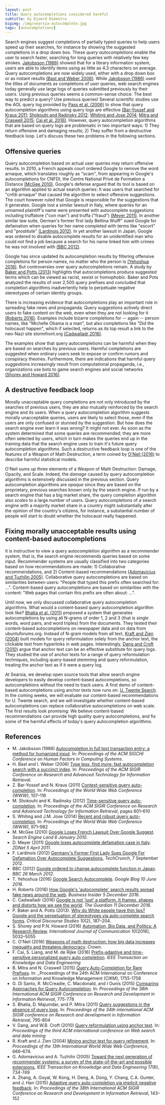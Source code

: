 ```yaml
---
layout: post
title: Query autocompletions considered harmful
subtitle: by Djoerd Hiemstra
bigimg: /img/searsia-autocomplete.jpg
tags: [autocompletions]
---
```


Search engines suggest completions of partially typed queries to help users speed up their searches, for instance by showing the suggested completions in a drop down box. These _query autocompletions_ enable the user to search faster, searching for long queries with relatively few key strokes. [Jakobsson (1986)][1] showed that for a library information system, users are able to identify items using as little as 4.3 characters on average. Query autocompletions are now widely used, either with a drop down box or as instant results [(Bast and Weber 2006)][2]. While [Jakobsson (1986)][1] used the titles of documents as completions of user queries, web search engines today generally use large logs of queries submitted previously by their users. Using previous queries seems a common-sense choice: The best way to predict a query? Use previous queries! Several scientific studies use the AOL query log provided by [Pass et al. (2006)][20] to show that query autocompletion algorithms using query logs are effective [(Bar-Yossef and Kraus 2011][3]; [Shokouhi  and Radinsky 2012][4]; [Whiting and Jose 2014][5]; [Mitra and Craswell 2015][17]; [Cai et al. 2016)][15]. However, query autocompletion algorithms that are based on query logs are problematic in two important ways: 1) They return offensive and damaging results; 2) They suffer from a destructive feedback loop. Let's discuss these two problems in the following sections. 

## Offensive queries

Query autocompletion based on actual user queries may return offensive results. In 2010, a French appeals court ordered Google to remove the word arnaque, which translates roughly as "scam", from appearing in Google's autocompletions for CNFDI, the Centre National Privé de Formation a Distance [(McGee 2010)][6]. Google's defense argued that its tool is based on an algorithm applied to actual search queries: It was users that searched for "cnfdi arnaque" that caused the algorithm to select offensive suggestions. The court however ruled that Google is responsible for the suggestions that it generates. Google lost a similar lawsuit in Italy, where queries for an unnamed plaintiff's name were presented with autocomplete suggestions including truffatore ("con man") and truffa ("fraud") [(Meyer 2011)][7]. In another similar law suite, German's former first lady Bettina Wulff" sued Google for defamation when queries for her name completed with terms like "escort" and "prostitute" [(Lardinois 2012)][8]. In yet another lawsuit in Japan, Google was ordered to disable autocomplete results for an unidentified man who could not find a job because a search for his name linked him with crimes he was not involved with [(BBC 2012)][9]. 

Google has since updated its autocompletion results by filtering offensive completions for person names, no matter who the person is [(Yehoshua 2016)][10]. But controversies over query autocompletions remain. A study by [Baker and Potts (2013)][13] highlights that autocompletions produce suggested terms which can be viewed as racist, sexist or homophobic. Baker and Pots analyzed the results of over 2,500 query prefixes and concluded that completion algorithms inadvertently help to perpetuate negative stereotypes of certain identity groups. 

There is increasing evidence that autocompletions play an important role in spreading fake news and propaganda. Query suggestions actively direct users to fake content on the web, even when they are not looking for it [(Roberts 2016)][10]. Examples include bizarre completions for -- again -- person names, like "Michelle Obama is a man", but also completions like "Did the holocaust happen", which if selected, returns as its top result a link to the neo-Nazi site stormfront.org [(Cadwalladr 2016)][12]. 

The examples show that query autocompletions can be harmful when they are based on searches by previous users. Harmful completions are suggested when ordinary users seek to expose or confirm rumors and conspiracy theories. Furthermore, there are indications that harmful query suggestions increasingly result from  computational propaganda, i.e., organizations use bots to game search engines and social networks [(Shorey and Howard 2016)][14].


## A destructive feedback loop

Morally unacceptable query completions are not only introduced by the searches of previous users, they are also mutually reinforced by the search engine and its users. When a query autocompletion algorithm suggests morally unacceptable queries, users are likely to select those, even if the users are only confused or stunned by the suggestion. But how does the search engine ever learn it was wrong? It might not ever. As soon as the system determined that some queries are recommended; they are more often selected by users, which in turn makes the queries end up in the training data that the search engine uses to train it's future query autocompletion algorithms. Such a destructive feedback loop is one of the features of a Weapon of Math Destruction, a term coined by [O'Neil (2016)][15] to describe harmful statistical models. 

O'Neil sums up three elements of a Weapon of Math Destruction: Damage, Opacity, and Scale. Indeed, the _damage_ caused by query autocompletion algorithms is extensively discussed in the previous section. Query autocompletion algorithms are _opaque_ since they are based on the proprietary, previous searches known only by the search engine. If run by a search engine that has a big market share, the query completion algorithm also _scales_ to a large number of users. Query autocompletions of a search engine with a majority market share in a country might substantially alter the opinion of the country's citizens, for instance, a substantial number of people will start to doubt whether the holocaust really happened.


## Fixing morally unacceptable results using content-based autocompletions

It is instructive to view a query autocompletion algorithm as a recommender system, that is, the search engine recommends queries based on some input. Recommender systems are usually classified into two categories based on how recommendations are made: 1) Collaborative recommendations, and 2) Content-based recommendations [(Adomavicius and Tuzhilin 2005)][22]. Collaborative query autocompletions are based on similarities between users: "People that typed this prefix often searched for: ...". Content-based query autocompletions are based on similarities with the content: "Web pages that contain this prefix are often about: ...". 

Until now, we only discussed collaborative query autocompletion algorithms. What would a content-based query autocompletion algorithm look like? [Bhatia et al. (2011)][19] proposed a system that generates autocompletions by using all N-grams of order 1, 2 and 3 (that is single words, word pairs, and word triples) from the documents. They tested their content-based autocompletions on newspaper data and on data from ubuntuforums.org. Instead of N-gram models from all text, [Kraft and Zien (2004)][21] built models for query reformulation solely from the anchor text, the clickable text from hyperlinks in web pages. Interestingly, [Dang and Croft (2010)][20] argue that anchor text can be an effective substitute for query logs. They studied the use of anchor texts for a range of query reformulation techniques, including query-based stemming and query reformulation, treating the anchor text as if it were a query log.

At Searsia, we develop open source tools that allow search engine developers to easily develop content-based autocompletions, so autocompletions without the need to track users. A first demo of content-based autocompletions using anchor texts now runs on: [U. Twente Search][24]. In the coming weeks, we will evaluate our content-based recommendations for U. Twente search, and we will investigate whether content-based autocompletions can replace collaborative autocompletions on web scale. The first results look promising: We believe content-based recommendations can provide high quality query autocompletions, and fix some of the harmful effects of today's query autocompletion algorithms.


## References

* M. Jakobsson (1986) [Autocompletion in full text transaction entry: a method for humanized input][1]. In: _Proceedings of the ACM SIGCHI Conference on Human Factors in Computing Systems_.
* H. Bast and I. Weber (2006) [Type less, find more: fast autocompletion search with a succinct index][2]. In: _Proceedings of the ACM SIGIR Conference on Research and Advanced Technology for Information Retrieval_. 
* Z. Bar-Yossef and N. Kraus (2011) [Context-sensitive query auto-completion][3]. In: _Proceedings of the World Wide Web Conference (WWW)_, 107–116
* M. Shokouhi and K. Radinsky (2012) [Time-sensitive query auto-completion][4]. In: _Proceedings of the ACM SIGIR Conference on Research and Advanced Technology for Information Retrieval_, pages 601–610
* S. Whiting and J.M. Jose (2014) [Recent and robust query auto-completion][5]. In: _Proceedings of the World Wide Web Conference (WWW)_, 971–982
* M. McGee (2010) [Google Loses French Lawsuit Over Google Suggest][6]. _Search Engine Land 6 January 2010_.
* D. Meyer (2011) [Google loses autocomplete defamation case in Italy][7]. _ZDNet 5 April 2011_.
* F. Lardinois (2012) [Germany's Former First Lady Sues Google For Defamation Over Autocomplete Suggestions][8], _TechCrunch_, 7 September 2012.
* BBC (2012) [Google ordered to change autocomplete function in Japan][9]. _BBC 26 March 2012_.
* T. Yehoshua (2016) [Google Search Autocomplete][10]. _Google Blog 10 June 2016_.
* H. Roberts (2016) [How Google's 'autocomplete' search results spread fake news around the web][11]. _Business Insider 5 December 2016_.
* C. Cadwalladr (2016) [Google is not 'just' a platform. It frames, shapes and distorts how we see the world][12]. _The Guardian 11 December 2016_.
* P. Baker and A. Potts (2013). [Why do White people have thin lips? Google and the perpetuation of stereotypes via auto-complete search forms][13]. _Critical Discourse Studies 10_(2), 187–204.
* S. Shorey and P.N. Howard (2016) [Automation, Big Data, and Politics: A Research Review][14]. _International Journal of Communication 10_(2016), 5032–5055 
* C. O'Neil (2016) [Weapons of math destruction: how big data increases inequality and threatens democracy][15]. _Crown_.
* F. Cai, S. Liang, and M. de Rijke (2016) [Prefix-adaptive and time-sensitive personalized query auto completion][16]. _IEEE Transaction on Knowledge and Data Engineering_
* B. Mitra and N. Craswell (2015) [Query Auto-Completion for Rare Prefixes][17]. In: _Proceedings of the 24th ACM International on Conference on Information and Knowledge Management (CIKM), 1755-1758 
* G. Di Santo,  R. McCreadie, C. Macdonald, and I Ounis (2015) [Comparing Approaches for Query Autocompletion][18]. In: _Proceedings of the 38th International ACM SIGIR Conference on Research and Development in Information Retrieval_, 775-778 
* S. Bhatia, D. Majumdar, and P. Mitra (2011) [Query suggestions in the absence of query logs][19]. In: _Proceedings of the 34th international ACM SIGIR conference on Research and development in Information Retrieval_, 795-804
* V. Dang, and W.B. Croft (2010) [Query reformulation using anchor text][20]. In: _Proceedings of the third ACM international conference on Web search and data mining_
* R. Kraft and J. Zien (2004) [Mining anchor text for query refinement][21]. In: _Proceedings of the 13th International World Wide Web Conference_, 666–674.
* G. Adomavicius and A. Tuzhilin (2005) [Toward the next generation of recommender systems: a survey of the state-of-the-art and possible extensions][22], _IEEE Transaction on Knowledge and Data Engineering 17_(6),  734-749
* A. Zhang, A. Goyal, W. Kong, H. Deng, A. Dong, Y. Chang, C.A. Gunter, and J. Han (2015) [Adaptive query auto-completion via implicit negative feedback][23]. In: _Proceedings of the 38th International ACM SIGIR Conference on Research and Development in Information Retrieval_, 143–152

[1]: https://doi.org/10.1145/22339.22391 "SIGCHI 1986" 
[2]: http://people.mpi-inf.mpg.de/~hannah/papers/autocompletion-sigir.pdf "SIGIR 2006"
[3]: http://wwwconference.org/proceedings/www2011/proceedings/p107.pdf "WWW 2011"
[4]: http://www.technion.ac.il/~kirar/files/Radinsky-AC.pdf "SIGIR 2012"
[5]: http://wwwconference.org/proceedings/www2014/proceedings/p971.pdf "WWW 2014"
[6]: http://searchengineland.com/google-loses-french-lawsuit-over-google-suggest-32994 "Search Engine Land 2010"
[7]: http://www.zdnet.com/article/google-loses-autocomplete-defamation-case-in-italy/ "ZDNet 2011"
[8]: https://techcrunch.com/2012/09/07/germanys-former-first-lady-sues-google-for-defamation-over-autocomplete-suggestions/ "TechCrunch 2012"
[9]: http://www.bbc.com/news/technology-17510651 "BBC 2012"
[10]: https://blog.google/products/search/google-search-autocomplete/ "Google Blog 2016"
[11]: https://www.businessinsider.com/autocomplete-feature-influenced-by-fake-news-stories-misleads-users-2016-12 "Business Insider 2016"
[12]: https://www.theguardian.com/commentisfree/2016/dec/11/google-frames-shapes-and-distorts-how-we-see-world "The Guardian 2016"
[13]: http://doi.org/10.1080/17405904.2012.744320 "Critical Discourse Studies 10"
[14]: http://ijoc.org/index.php/ijoc/article/view/6233/1812 "International Journal of Communication 10(2016)"
[15]: https://weaponsofmathdestructionbook.com "Crown 2016"
[16]: https://staff.fnwi.uva.nl/m.derijke/wp-content/papercite-data/pdf/cai-prefix-adaptive-2016.pdf "IEEE Transactions on Knowledge and Data Engineering 28(9)"
[17]: https://www.microsoft.com/en-us/research/wp-content/uploads/2015/10/spir0468-mitra.pdf "CIKM 2015"
[18]: http://eprints.gla.ac.uk/105813/1/105813.pdf "SIGIR 2015"
[19]: http://sumitbhatia.net/papers/sigir11.pdf "SIGIR 2011"
[20]: http://www.wsdm-conference.org/2010/proceedings/docs/p41.pdf "WSDM 2010"
[21]: http://wwwconference.org/proceedings/www2004/docs/1p666.pdf "WWW 2004"
[22]: http://ids.csom.umn.edu/faculty/gedas/papers/recommender-systems-survey-2005.pdf "IEEE Transactions on Knowledge and Data Engineering 17(6)"
[23]: http://yichang-cs.com/yahoo/SIGIR15_aQAC.pdf "SIGIR 2015"
[24]: https://search.utwente.nl "U. Twente Search"





